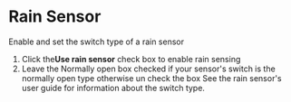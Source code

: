# Rain Sensor

Enable and set the switch type of a rain sensor

1.  Click the**Use rain sensor** check box to enable rain sensing
2.  Leave the Normally open box checked if your sensor's switch is the normally open type otherwise un check the box See the rain sensor's user guide for information about the switch type.

